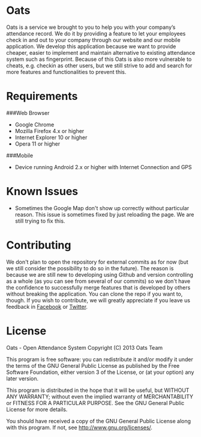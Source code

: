 # Oats
Oats is a service we brought to you to help you with your company’s attendance record. We do it by providing a feature to let your employees check in and out to your company through our website and our mobile application.
We develop this application because we want to provide cheaper, easier to implement and maintain alternative to existing attendance system such as fingerprint. Because of this Oats is also more vulnerable to cheats, e.g. checkin as other users, but we still strive to add and search for more features and functionalities to prevent this. 

# Requirements
###Web Browser
- Google Chrome
- Mozilla Firefox 4.x or higher
- Internet Explorer 10 or higher
- Opera 11 or higher

###Mobile
- Device running Android 2.x or higher with Internet Connection and GPS

# Known Issues
- Sometimes the Google Map don't show up correctly without particular reason. This issue is sometimes fixed by just reloading the page. We are still trying to fix this.

# Contributing
We don't plan to open the repository for external commits as for now (but we still consider the possibility to do so in the future). The reason is because we are still new to developing using Github and version controlling as a whole (as you can see from several of our commits) so we don't have the confidence to successfully merge features that is developed by others without breaking the application. You can clone the repo if you want to, though. If you wish to contribute, we will greatly appreciate if you leave us feedback in [Facebook](https://www.facebook.com/pages/Oats/495179823887930) or [Twitter](https://twitter.com/oatsdaily). 

# License
Oats - Open Attendance System
Copyright (C) 2013  Oats Team

This program is free software: you can redistribute it and/or modify
it under the terms of the GNU General Public License as published by
the Free Software Foundation, either version 3 of the License, or
(at your option) any later version.

This program is distributed in the hope that it will be useful,
but WITHOUT ANY WARRANTY; without even the implied warranty of
MERCHANTABILITY or FITNESS FOR A PARTICULAR PURPOSE.  See the
GNU General Public License for more details.

You should have received a copy of the GNU General Public License
along with this program.  If not, see <http://www.gnu.org/licenses/>.
